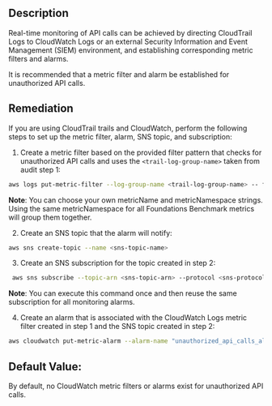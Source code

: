## Description

Real-time monitoring of API calls can be achieved by directing CloudTrail Logs to CloudWatch Logs or an external Security Information and Event Management (SIEM) environment, and establishing corresponding metric filters and alarms.

It is recommended that a metric filter and alarm be established for unauthorized API calls.

## Remediation

If you are using CloudTrail trails and CloudWatch, perform the following steps to set up the metric filter, alarm, SNS topic, and subscription:

1. Create a metric filter based on the provided filter pattern that checks for unauthorized API calls and uses the `<trail-log-group-name>` taken from audit step 1:

```bash
aws logs put-metric-filter --log-group-name <trail-log-group-name> -- filter-name <unauthorized-api-calls-metric> --metric-transformations metricName=unauthorized_api_calls_metric,metricNamespace=CISBenchmark,metricValue=1 --filter-pattern "{ ($.errorCode="*UnauthorizedOperation") || ($.errorCode ="AccessDenied*") && ($.sourceIPAddress!="delivery.logs.amazonaws.com") && ($.eventName!="HeadBucket") }"
```

**Note**: You can choose your own metricName and metricNamespace strings. Using the same metricNamespace for all Foundations Benchmark metrics will group them together.

2. Create an SNS topic that the alarm will notify:

```bash
aws sns create-topic --name <sns-topic-name>
```

3. Create an SNS subscription for the topic created in step 2:

```bash
 aws sns subscribe --topic-arn <sns-topic-arn> --protocol <sns-protocol> --notification-endpoint <sns-subscription-endpoints>
```
**Note**: You can execute this command once and then reuse the same subscription for all monitoring alarms.

4. Create an alarm that is associated with the CloudWatch Logs metric filter created in step 1 and the SNS topic created in step 2:

```bash
aws cloudwatch put-metric-alarm --alarm-name "unauthorized_api_calls_alarm" --metric-name "unauthorized_api_calls_metric" --statistic Sum --period 300 -- threshold 1 --comparison-operator GreaterThanOrEqualToThreshold --evaluation-periods 1 --namespace "CISBenchmark" --alarm-actions <snstopic-arn>
```

## Default Value:

By default, no CloudWatch metric filters or alarms exist for unauthorized API calls.
